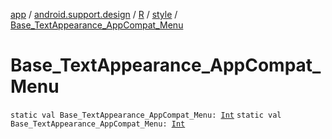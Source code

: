 [app](../../../index.md) / [android.support.design](../../index.md) / [R](../index.md) / [style](index.md) / [Base_TextAppearance_AppCompat_Menu](.)

# Base_TextAppearance_AppCompat_Menu

`static val Base_TextAppearance_AppCompat_Menu: `[`Int`](https://kotlinlang.org/api/latest/jvm/stdlib/kotlin/-int/index.html)
`static val Base_TextAppearance_AppCompat_Menu: `[`Int`](https://kotlinlang.org/api/latest/jvm/stdlib/kotlin/-int/index.html)